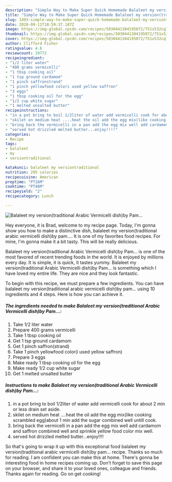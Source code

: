 ```yaml
---
description: "Simple Way to Make Super Quick Homemade Balaleet my version(traditional Arabic Vermicelli dish)by Pam..."
title: "Simple Way to Make Super Quick Homemade Balaleet my version(traditional Arabic Vermicelli dish)by Pam..."
slug: 1493-simple-way-to-make-super-quick-homemade-balaleet-my-versiontraditional-arabic-vermicelli-dishby-pam
date: 2020-09-11T18:59:37.187Z
image: https://img-global.cpcdn.com/recipes/5030441304195072/751x532cq70/balaleet-my-versiontraditional-arabic-vermicelli-dishby-pam-recipe-main-photo.jpg
thumbnail: https://img-global.cpcdn.com/recipes/5030441304195072/751x532cq70/balaleet-my-versiontraditional-arabic-vermicelli-dishby-pam-recipe-main-photo.jpg
cover: https://img-global.cpcdn.com/recipes/5030441304195072/751x532cq70/balaleet-my-versiontraditional-arabic-vermicelli-dishby-pam-recipe-main-photo.jpg
author: Clifford Fisher
ratingvalue: 4.6
reviewcount: 19772
recipeingredient:
- "1/2 liter water"
- "400 grams vermicelli"
- "1 tbsp cooking oil"
- "1 tsp ground cardamom"
- "1 pinch saffronstrand"
- "1 pinch yellowfood colori used yellow saffron"
- "3 eggs"
- "1 tbsp cooking oil for the egg"
- "1/2 cup white sugar"
- "1 melted unsalted butter"
recipeinstructions:
- "in a pot bring to boil 1/2liter of water add vermicelli cook for about 2 min or less drain set aside."
- "skilet on medium heat ....heat the oil add the egg mix(like cooking scrambled egg)about 1 min add the sugar combined well untill cook."
- "bring back the vermicelli in a pan add the egg mix well add cardamom and saffron combined well and sprinkle yellow food color mix well."
- "served hot drizzled melted butter...enjoy!!!!"
categories:
- Recipe
tags:
- balaleet
- my
- versiontraditional

katakunci: balaleet my versiontraditional 
nutrition: 295 calories
recipecuisine: American
preptime: "PT16M"
cooktime: "PT46M"
recipeyield: "2"
recipecategory: Lunch

---
```



![Balaleet my version(traditional Arabic Vermicelli dish)by Pam...](https://img-global.cpcdn.com/recipes/5030441304195072/751x532cq70/balaleet-my-versiontraditional-arabic-vermicelli-dishby-pam-recipe-main-photo.jpg)

Hey everyone, it is Brad, welcome to my recipe page. Today, I'm gonna show you how to make a distinctive dish, balaleet my version(traditional arabic vermicelli dish)by pam.... It is one of my favorites food recipes. For mine, I'm gonna make it a bit tasty. This will be really delicious.



Balaleet my version(traditional Arabic Vermicelli dish)by Pam... is one of the most favored of recent trending foods in the world. It is enjoyed by millions every day. It is simple, it is quick, it tastes yummy. Balaleet my version(traditional Arabic Vermicelli dish)by Pam... is something which I have loved my entire life. They are nice and they look fantastic.


To begin with this recipe, we must prepare a few ingredients. You can have balaleet my version(traditional arabic vermicelli dish)by pam... using 10 ingredients and 4 steps. Here is how you can achieve it.

<!--inarticleads1-->

##### The ingredients needed to make Balaleet my version(traditional Arabic Vermicelli dish)by Pam...:

1. Take 1/2 liter water
1. Prepare 400 grams vermicelli
1. Take 1 tbsp cooking oil
1. Get 1 tsp ground cardamom
1. Get 1 pinch saffron(strand)
1. Take 1 pinch yellowfood color(i used yellow saffron)
1. Prepare 3 eggs
1. Make ready 1 tbsp cooking oil for the egg
1. Make ready 1/2 cup white sugar
1. Get 1 melted unsalted butter




<!--inarticleads2-->

##### Instructions to make Balaleet my version(traditional Arabic Vermicelli dish)by Pam...:

1. in a pot bring to boil 1/2liter of water add vermicelli cook for about 2 min or less drain set aside.
1. skilet on medium heat ....heat the oil add the egg mix(like cooking scrambled egg)about 1 min add the sugar combined well untill cook.
1. bring back the vermicelli in a pan add the egg mix well add cardamom and saffron combined well and sprinkle yellow food color mix well.
1. served hot drizzled melted butter...enjoy!!!!




So that's going to wrap it up with this exceptional food balaleet my version(traditional arabic vermicelli dish)by pam... recipe. Thanks so much for reading. I am confident you can make this at home. There's gonna be interesting food in home recipes coming up. Don't forget to save this page on your browser, and share it to your loved ones, colleague and friends. Thanks again for reading. Go on get cooking!
